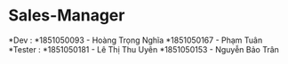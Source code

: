 # Sales-Manager
*Dev :
 *1851050093 - Hoàng Trọng Nghĩa
 *1851050167 - Phạm Tuân
*Tester :
 *1851050181 - Lê Thị Thu Uyên
 *1851050153 - Nguyễn Bảo Trân


